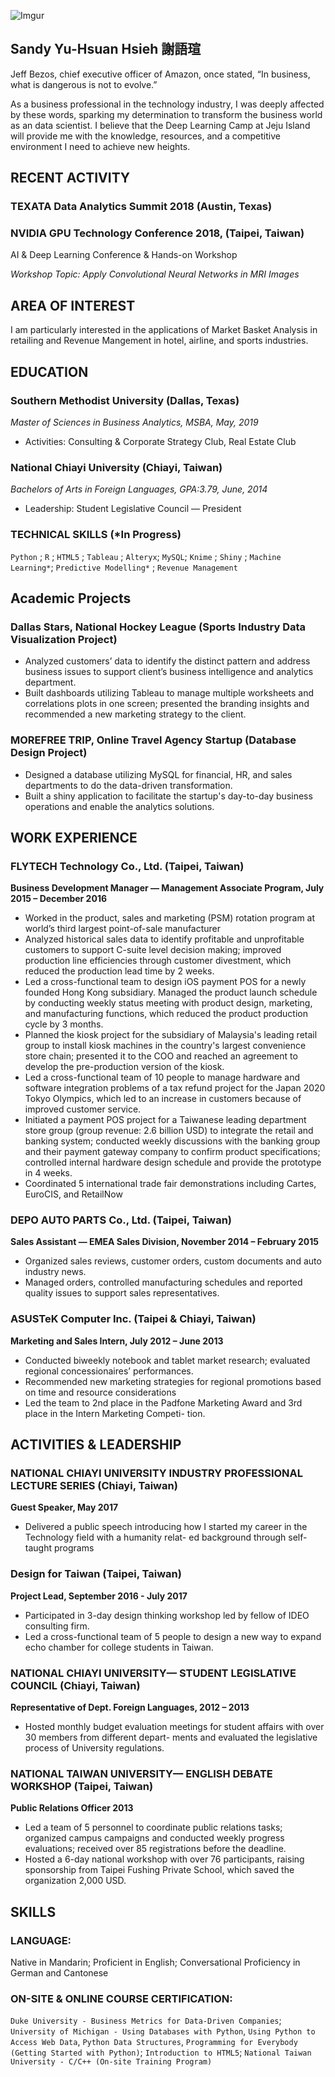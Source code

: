 ![Imgur](https://i.imgur.com/s5bkmoTm.jpg?3)

## Sandy Yu-Hsuan Hsieh 謝語瑄

Jeff Bezos, chief executive officer of Amazon, once stated, “In business, what is dangerous is not to evolve.”

As a business professional in the technology industry, I was deeply affected by these words, sparking my determination to transform the business world as an data scientist. I believe that the Deep Learning Camp at Jeju Island will provide me with the knowledge, resources, and a competitive environment I need to achieve new heights.



## RECENT ACTIVITY


### TEXATA Data Analytics Summit 2018 (Austin, Texas)

### NVIDIA GPU Technology Conference 2018, (Taipei, Taiwan)
AI & Deep Learning Conference & Hands-on Workshop

_Workshop Topic: Apply Convolutional Neural Networks in MRI Images_

## AREA OF INTEREST

I am particularly interested in the applications of Market Basket Analysis in retailing and Revenue Mangement in hotel, airline, and sports industries.


## EDUCATION

### Southern Methodist University (Dallas, Texas)
_Master of Sciences in Business Analytics, MSBA, May, 2019_
* Activities: Consulting & Corporate Strategy Club, Real Estate Club 

### National Chiayi University (Chiayi, Taiwan)
_Bachelors of Arts in Foreign Languages, GPA:3.79, June, 2014_
* Leadership: Student Legislative Council — President 

### TECHNICAL SKILLS (*In Progress)  
`Python` ; `R` ; `HTML5` ; `Tableau` ; `Alteryx`; `MySQL`; `Knime` ; `Shiny` ; `Machine Learning*`; `Predictive Modelling*` ; `Revenue Management`


## Academic Projects
### Dallas Stars, National Hockey League (Sports Industry Data Visualization Project) 
* Analyzed customers’ data to identify the distinct pattern and address business issues to support client’s business intelligence and analytics department. 
* Built dashboards utilizing Tableau to manage multiple worksheets and correlations plots in one screen; presented the branding insights and recommended a new marketing strategy to the client. 

### MOREFREE TRIP, Online Travel Agency Startup (Database Design Project)
* Designed a database utilizing MySQL for financial, HR, and sales departments to do the data-driven transformation.
* Built a shiny application to facilitate the startup's day-to-day business operations and enable the analytics solutions.

## WORK EXPERIENCE
### FLYTECH Technology Co., Ltd. (Taipei, Taiwan)
__Business Development Manager — Management Associate Program, July 2015 – December 2016__                                               


* Worked in the product, sales and marketing (PSM) rotation program at world’s third largest point-of-sale manufacturer 
* Analyzed historical sales data to identify profitable and unprofitable customers to support C-suite level decision making; improved production line efficiencies through customer divestment, which reduced the production lead time by 2 weeks. 
* Led a cross-functional team to design iOS payment POS for a newly founded Hong Kong subsidiary. Managed the product launch schedule by conducting weekly status meeting with product design, marketing, and manufacturing functions, which reduced the product production cycle by 3 months. 
* Planned the kiosk project for the subsidiary of Malaysia's leading retail group to install kiosk machines in the country's largest convenience store chain; presented it to the COO and reached an agreement to develop the pre-production version of the kiosk. 
* Led a cross-functional team of 10 people to manage hardware and software integration problems of a tax refund project for the Japan 2020 Tokyo Olympics, which led to an increase in customers because of improved customer service. 
* Initiated a payment POS project for a Taiwanese leading department store group (group revenue: 2.6 billion USD) to integrate the retail and banking system; conducted weekly discussions with the banking group and their payment gateway company to confirm product specifications; controlled internal hardware design schedule and provide the prototype in 4 weeks. 
* Coordinated 5 international trade fair demonstrations including Cartes, EuroCIS, and RetailNow


### DEPO AUTO PARTS Co., Ltd. (Taipei, Taiwan)
**Sales Assistant — EMEA Sales Division, November 2014 – February 2015**

* Organized sales reviews, customer orders, custom documents and auto industry news. 
* Managed orders, controlled manufacturing schedules and reported quality issues to support sales representatives. 

### ASUSTeK Computer Inc. (Taipei & Chiayi, Taiwan)
**Marketing and Sales Intern, July 2012 – June 2013**

* Conducted biweekly notebook and tablet market research; evaluated regional concessionaires’ performances.
* Recommended new marketing strategies for regional promotions based on time and resource considerations
* Led the team to 2nd place in the Padfone Marketing Award and 3rd place in the Intern Marketing Competi-
tion.


## ACTIVITIES & LEADERSHIP

### NATIONAL CHIAYI UNIVERSITY INDUSTRY PROFESSIONAL LECTURE SERIES (Chiayi, Taiwan)
__Guest Speaker, May 2017__
* Delivered a public speech introducing how I started my career in the Technology field with a humanity relat-
ed background through self-taught programs

### Design for Taiwan (Taipei, Taiwan)
__Project Lead, September 2016 - July 2017__ 

* Participated in 3-day design thinking workshop led by fellow of IDEO consulting firm. 
* Led a cross-functional team of 5 people to design a new way to expand echo chamber for college students in Taiwan. 

### NATIONAL CHIAYI UNIVERSITY— STUDENT LEGISLATIVE COUNCIL (Chiayi, Taiwan)
__Representative of Dept. Foreign Languages, 2012 – 2013__
* Hosted monthly budget evaluation meetings for student affairs with over 30 members from different depart-
ments and evaluated the legislative process of University regulations.

### NATIONAL TAIWAN UNIVERSITY— ENGLISH DEBATE WORKSHOP (Taipei, Taiwan)
__Public Relations Officer 2013__
* Led a team of 5 personnel to coordinate public relations tasks; organized campus campaigns and conducted
weekly progress evaluations; received over 85 registrations before the deadline.
* Hosted a 6-day national workshop with over 76 participants, raising sponsorship from Taipei Fushing Private
School, which saved the organization 2,000 USD.

## SKILLS

### LANGUAGE: 
Native in Mandarin; Proficient in English; Conversational Proficiency in German and Cantonese 

### ON-SITE & ONLINE COURSE CERTIFICATION: 
`Duke University - Business Metrics for Data-Driven Companies`; `University of Michigan - Using Databases with Python`, `Using Python to Access Web Data`, `Python Data Structures`, `Programming for Everybody (Getting Started with Python)`; `Introduction to HTML5`; `National Taiwan University - C/C++ (On-site Training Program)`




